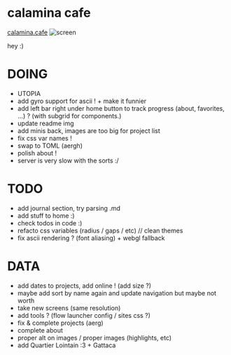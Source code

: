 # calamina cafe

[calamina.cafe](https://calamina.cafe)
![screen](/calaminacafe.avif?raw=true "calamina.cafe")

hey :)

# DOING
- UTOPIA
- add gyro support for ascii ! + make it funnier 
- add left bar right under home button to track progress (about, favorites, ...) ? (with subgrid for components.)
- update readme img
- add minis back, images are too big for project list
- fix css var names !
- swap to TOML (aergh)
- polish about !
- server is very slow with the sorts :/

# TODO
- add journal section, try parsing .md
- add stuff to home :)
- check todos in code :)
- refacto css variables (radius / gaps / etc) // clean themes
- fix ascii rendering ? (font aliasing) + webgl fallback

# DATA
- add dates to projects, add online ! (add size ?)
- maybe add sort by name again and update navigation but maybe not worth 
- take new screens (same resolution)
- add tools ? (flow launcher config / sites css ?)
- fix & complete projects (aerg)
- complete about
- proper alt on images / proper images (highlights, etc)
- add Quartier Lointain :3 + Gattaca